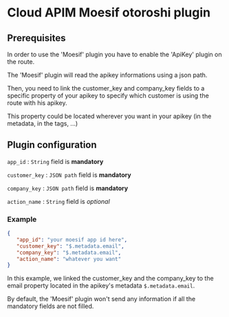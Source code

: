 # Cloud APIM Moesif otoroshi plugin

## Prerequisites
In order to use the 'Moesif' plugin you have to enable the 'ApiKey' plugin on the route.

The 'Moesif' plugin will read the apikey informations using a json path.

Then, you need to link the customer_key and company_key fields to
a specific property of your apikey to specify which customer is using the route with his apikey.

This property could be located wherever you want in your apikey (in the metadata, in the tags, ...)

## Plugin configuration

`app_id` : `String` field is **mandatory**

`customer_key` : `JSON path` field is **mandatory**

`company_key` : `JSON path` field is **mandatory**

`action_name` : `String` field is _optional_

### Example

 ```json
{
    "app_id": "your moesif app id here", 
    "customer_key": "$.metadata.email",
    "company_key": "$.metadata.email",
    "action_name": "whatever you want" 
}
```

In this example, we linked the customer_key and the company_key to the email property located in the apikey's metadata `$.metadata.email`.

By default, the 'Moesif' plugin won't send any information if all the mandatory fields are not filled.